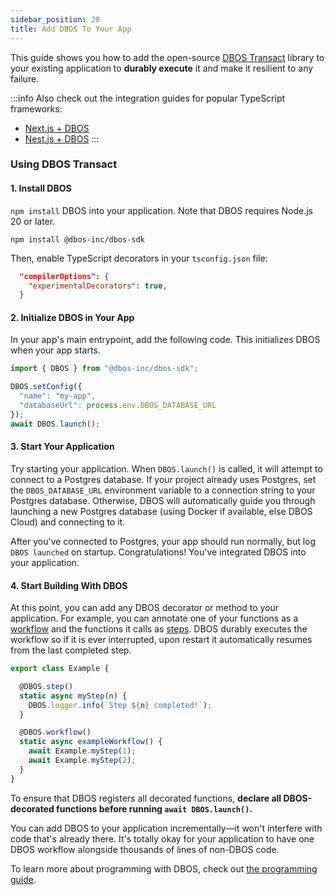 ```yaml
---
sidebar_position: 20
title: Add DBOS To Your App
---
```


This guide shows you how to add the open-source [DBOS Transact](https://github.com/dbos-inc/dbos-transact-ts) library to your existing application to **durably execute** it and make it resilient to any failure.

:::info
Also check out the integration guides for popular TypeScript frameworks:
- [Next.js + DBOS](../integrations/adding-dbos-to-next.md)
- [Nest.js + DBOS](../integrations/nestjs.md)
:::

### Using DBOS Transact

#### 1. Install DBOS

`npm install` DBOS into your application. Note that DBOS requires Node.js 20 or later.

```shell
npm install @dbos-inc/dbos-sdk
```

Then, enable TypeScript decorators in your `tsconfig.json` file:

```json title="tsconfig.json"
  "compilerOptions": {
    "experimentalDecorators": true,
  }
```


#### 2. Initialize DBOS in Your App

In your app's main entrypoint, add the following code.
This initializes DBOS when your app starts.

```javascript
import { DBOS } from "@dbos-inc/dbos-sdk";

DBOS.setConfig({
  "name": "my-app",
  "databaseUrl": process.env.DBOS_DATABASE_URL
});
await DBOS.launch();
```

#### 3. Start Your Application

Try starting your application.
When `DBOS.launch()` is called, it will attempt to connect to a Postgres database.
If your project already uses Postgres, set the `DBOS_DATABASE_URL` environment variable to a connection string to your Postgres database.
Otherwise, DBOS will automatically guide you through launching a new Postgres database (using Docker if available, else DBOS Cloud) and connecting to it.

After you've connected to Postgres, your app should run normally, but log `DBOS launched` on startup.
Congratulations!  You've integrated DBOS into your application.

#### 4. Start Building With DBOS

At this point, you can add any DBOS decorator or method to your application.
For example, you can annotate one of your functions as a [workflow](./tutorials/workflow-tutorial.md) and the functions it calls as [steps](./tutorials/step-tutorial.md).
DBOS durably executes the workflow so if it is ever interrupted, upon restart it automatically resumes from the last completed step.

```typescript
export class Example {

  @DBOS.step()
  static async myStep(n) {
    DBOS.logger.info(`Step ${n} completed!`);
  }

  @DBOS.workflow()
  static async exampleWorkflow() {
    await Example.myStep(1);
    await Example.myStep(2);
  }
}
```

To ensure that DBOS registers all decorated functions, **declare all DBOS-decorated functions before running `await DBOS.launch()`.**

You can add DBOS to your application incrementally&mdash;it won't interfere with code that's already there.
It's totally okay for your application to have one DBOS workflow alongside thousands of lines of non-DBOS code.

To learn more about programming with DBOS, check out [the programming guide](./programming-guide.md).
